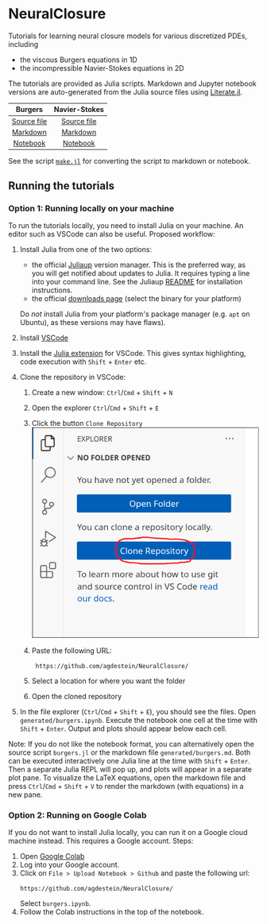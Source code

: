 # NeuralClosure

Tutorials for learning neural closure models for various discretized PDEs,
including

- the viscous Burgers equations in 1D
- the incompressible Navier-Stokes equations in 2D

The tutorials are provided as Julia scripts. Markdown and Jupyter notebook
versions are auto-generated from the Julia source files using
[Literate.jl](https://github.com/fredrikekre/Literate.jl).

| Burgers | Navier-Stokes |
| :-----: | :-----------: |
| [Source file](burgers.jl) | [Source file](navier_stokes_spectral.jl) |
| [Markdown](generated/burgers.md) | [Markdown](generated/navier_stokes_spectral.md) |
| [Notebook](generated/burgers.ipynb) | [Notebook](generated/navier_stokes_spectral.ipynb) |

See the script [`make.jl`](./make.jl) for converting the script to markdown or
notebook.

## Running the tutorials

### Option 1: Running locally on your machine

To run the tutorials locally, you need to install Julia on your machine. An
editor such as VSCode can also be useful. Proposed workflow:

1. Install Julia from one of the two options:

   - the official [Juliaup](https://github.com/JuliaLang/juliaup) version
     manager. This is the preferred way, as you will get notified about updates
     to Julia. It requires typing a line into your command line. See the
     Juliaup [README](https://github.com/JuliaLang/juliaup/blob/main/README.md)
     for installation instructions.
   - the official [downloads page](https://julialang.org/downloads/) (select
     the binary for your platform)

   Do _not_ install Julia from your platform's package manager (e.g. `apt` on
   Ubuntu), as these versions may have flaws).
1. Install [VSCode](https://code.visualstudio.com/)
1. Install the [Julia extension](https://code.visualstudio.com/docs/languages/julia) for VSCode.
   This gives syntax highlighting, code execution with `Shift` + `Enter` etc.
1. Clone the repository in VSCode:
    1. Create a new window: `Ctrl`/`Cmd` + `Shift` + `N`
    1. Open the explorer `Ctrl`/`Cmd` + `Shift` + `E`
    1. Click the button `Clone Repository`
       ![](assets/vscode_clone.png)
    1. Paste the following URL:

       ```
        https://github.com/agdestein/NeuralClosure/
       ```

    1. Select a location for where you want the folder
    1. Open the cloned repository
1. In the file explorer (`Ctrl`/`Cmd` + `Shift` + `E`), you should see the
   files. Open `generated/burgers.ipynb`. Execute the notebook one cell at the
   time with `Shift` + `Enter`. Output and plots should appear below each cell.

Note: If you do not like the notebook format, you can alternatively open the
source script `burgers.jl` or the markdown file `generated/burgers.md`. Both
can be executed interactively one Julia line at the time with `Shift` +
`Enter`. Then a separate Julia REPL will pop up, and plots will appear in a
separate plot pane. To visualize the LaTeX equations, open the markdown file
and press `Ctrl`/`Cmd` + `Shift` + `V` to render the markdown (with equations)
in a new pane.

### Option 2: Running on Google Colab

If you do not want to install Julia locally, you can run it on a Google
cloud machine instead. This requires a Google account. Steps:

1. Open [Google Colab](https://colab.research.google.com/)
2. Log into your Google account. 
3. Click on `File > Upload Notebook > Github` and paste the following url:
   ```
   https://github.com/agdestein/NeuralClosure/
   ```
   Select `burgers.ipynb`.
4. Follow the Colab instructions in the top of the notebook.
